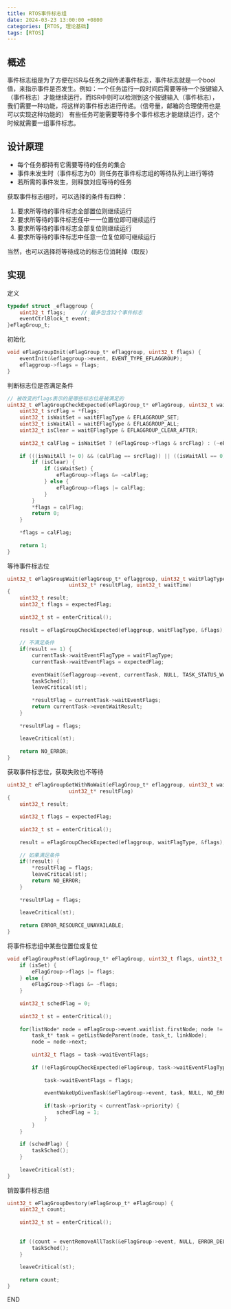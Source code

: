 ```yaml
---
title: RTOS事件标志组
date: 2024-03-23 13:00:00 +0800
categories: [RTOS, 理论基础]
tags: [RTOS]
---
```


## 概述
事件标志组是为了方便在ISR与任务之间传递事件标志，事件标志就是一个bool值，来指示事件是否发生。例如：一个任务运行一段时间后需要等待一个按键输入（事件标志）才能继续运行，而ISR中则可以检测到这个按键输入（事件标志），我们需要一种功能，将这样的事件标志进行传递。（信号量，邮箱的合理使用也是可以实现这种功能的）  有些任务可能需要等待多个事件标志才能继续运行，这个时候就需要一组事件标志。


## 设计原理
* 每个任务都持有它需要等待的任务的集合
* 事件未发生时（事件标志为0）则任务在事件标志组的等待队列上进行等待
* 若所需的事件发生，则释放对应等待的任务  

获取事件标志组时，可以选择的条件有四种：
1. 要求所等待的事件标志全部置位则继续运行
2. 要求所等待的事件标志任中一一位置位即可继续运行
3. 要求所等待的事件标志全部复位则继续运行
4. 要求所等待的事件标志中任意一位复位即可继续运行  
  
当然，也可以选择将等待成功的标志位消耗掉（取反）

## 实现
定义
```c
typedef struct _eflaggroup {
	uint32_t flags;		// 最多包含32个事件标志
	eventCtrlBlock_t event;
}eFlagGroup_t;
```
初始化
```c
void eFlagGroupInit(eFlagGroup_t* eflaggroup, uint32_t flags) {
	eventInit(&eflaggroup->event, EVENT_TYPE_EFLAGGROUP);
	eflaggroup->flags = flags;
}
```
判断标志位是否满足条件
```c
// 被改变的flags表示的是哪些标志位是被满足的
uint32_t eFlagGroupCheckExpected(eFlagGroup_t* eFlagGroup, uint32_t waitEFlagType, uint32_t* flags) {
	uint32_t srcFlag = *flags;
	uint32_t isWaitSet = waitEFlagType & EFLAGGROUP_SET;
	uint32_t isWaitAll = waitEFlagType & EFLAGGROUP_ALL;
	uint32_t isClear = waitEFlagType & EFLAGGROUP_CLEAR_AFTER;
	
	uint32_t calFlag = isWaitSet ? (eFlagGroup->flags & srcFlag) : (~eFlagGroup->flags & srcFlag);
	
	if (((isWaitAll != 0) && (calFlag == srcFlag)) || ((isWaitAll == 0) && (calFlag != 0))) {
		if (isClear) {
			if (isWaitSet) {
				eFlagGroup->flags &= ~calFlag;
			} else {
				eFlagGroup->flags |= calFlag;
			}
		}
		*flags = calFlag;
		return 0;
	}
	
	*flags = calFlag;
	
	return 1;
}
```

等待事件标志位
```c
uint32_t eFlagGroupWait(eFlagGroup_t* eflaggroup, uint32_t waitFlagType, uint32_t expectedFlag, 
					uint32_t* resultFlag, uint32_t waitTime) 
{	
	uint32_t result;
	uint32_t flags = expectedFlag;
	
	uint32_t st = enterCritical();
	
	result = eFlagGroupCheckExpected(eflaggroup, waitFlagType, &flags);
	
	// 不满足条件
	if(result == 1) {
		currentTask->waitEventFlagType = waitFlagType;
		currentTask->waitEventFlags = expectedFlag;
		
		eventWait(&eflaggroup->event, currentTask, NULL, TASK_STATUS_WAIT_EFLAGGROUP, waitTime);
		taskSched();
		leaveCritical(st);
		
		*resultFlag = currentTask->waitEventFlags;
		return currentTask->eventWaitResult;
	}
	
	*resultFlag = flags;
	
	leaveCritical(st);
	
	return NO_ERROR;
}
```

获取事件标志位，获取失败也不等待
```c
uint32_t eFlagGroupGetWithNoWait(eFlagGroup_t* eflaggroup, uint32_t waitFlagType, uint32_t expectedFlag, 
					uint32_t* resultFlag)
{
	uint32_t result;
	
	uint32_t flags = expectedFlag;
	
	uint32_t st = enterCritical();
	
	result = eFlagGroupCheckExpected(eflaggroup, waitFlagType, &flags);
	
	// 如果满足条件
	if(!result) {
		*resultFlag = flags;
		leaveCritical(st);
		return NO_ERROR;
	}
	
	*resultFlag = flags;
	
	leaveCritical(st);
	
	return ERROR_RESOURCE_UNAVAILABLE;
}
```

将事件标志组中某些位置位或复位
```c
void eFlagGroupPost(eFlagGroup_t* eFlagGroup, uint32_t flags, uint32_t isSet){
	if (isSet) {
		eFlagGroup->flags |= flags;
	} else {
		eFlagGroup->flags &= ~flags;
	}
	
	uint32_t schedFlag = 0;
	
	uint32_t st = enterCritical();
	
	for(listNode* node = eFlagGroup->event.waitlist.firstNode; node != &eFlagGroup->event.waitlist.headNode;) {
		task_t* task = getListNodeParent(node, task_t, linkNode);
		node = node->next;
		
		uint32_t flags = task->waitEventFlags;
		
		if (!eFlagGroupCheckExpected(eFlagGroup, task->waitEventFlagType, &flags)) {
			
			task->waitEventFlags = flags;
			
			eventWakeUpGivenTask(&eFlagGroup->event, task, NULL, NO_ERROR);
			
			if(task->priority < currentTask->priority) {
				schedFlag = 1;
			}
		}
	}
	
	if (schedFlag) {
		taskSched();
	}
	
	leaveCritical(st);
}
```

销毁事件标志组
```c
uint32_t eFlagGroupDestory(eFlagGroup_t* eFlagGroup) {
	uint32_t count;
	
	uint32_t st = enterCritical();
	
	
	if ((count = eventRemoveAllTask(&eFlagGroup->event, NULL, ERROR_DELETED)) > 0) {
		taskSched();
	}
	
	leaveCritical(st);
	
	return count;
}
```

END